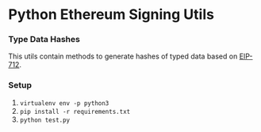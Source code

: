 # Python Ethereum Signing Utils

### Type Data Hashes

This utils contain methods to generate hashes of typed data based on [EIP-712](https://github.com/ethereum/EIPs/blob/master/EIPS/eip-712.md).

### Setup

1. `virtualenv env -p python3`
1. `pip install -r requirements.txt`
1. `python test.py`